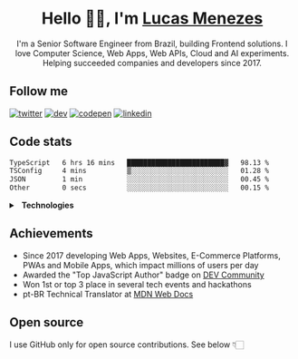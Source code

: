 <h1 align="center">Hello 👋🏻, I'm <a href="https://lucasm.dev">Lucas Menezes</a></h1>
<p align="center">I'm a Senior Software Engineer from  Brazil, building Frontend solutions. I love Computer Science, Web Apps, Web APIs, Cloud and AI experiments. Helping succeeded companies and developers since 2017.</p>

## Follow me
[![twitter](https://skillicons.dev/icons?i=twitter)](https://twitter.com/lucasmezs/)
[![dev](https://skillicons.dev/icons?i=devto)](https://dev.to/lucasm/)
[![codepen](https://skillicons.dev/icons?i=codepen)](https://codepen.io/lucasm/)
[![linkedin](https://skillicons.dev/icons?i=linkedin)](https://linkedin.com/in/lucasmezs/)

## Code stats

<!--START_SECTION:waka-->

```txt
TypeScript   6 hrs 16 mins   ████████████████████████▓   98.13 %
TSConfig     4 mins          ▒░░░░░░░░░░░░░░░░░░░░░░░░   01.28 %
JSON         1 min           ░░░░░░░░░░░░░░░░░░░░░░░░░   00.45 %
Other        0 secs          ░░░░░░░░░░░░░░░░░░░░░░░░░   00.15 %
```

<!--END_SECTION:waka-->

<details>
<summary><strong>&nbsp;&nbsp;Technologies</strong></summary>
</br>

[![vscode](https://skillicons.dev/icons?i=vscode)](https://code.visualstudio.com/)
[![typescript](https://skillicons.dev/icons?i=typescript)](https://typescriptlang.org/)
[![react](https://skillicons.dev/icons?i=react)](https://react.dev)
[![nextjs](https://skillicons.dev/icons?i=nextjs)](https://nextjs.org/)
[![css](https://skillicons.dev/icons?i=css)](https://developer.mozilla.org/docs/Web/CSS)
[![webpack](https://skillicons.dev/icons?i=webpack)](https://webpack.js.org/)
[![sass](https://skillicons.dev/icons?i=sass)](https://sass-lang.com/)
[![html](https://skillicons.dev/icons?i=html)](https://developer.mozilla.org/docs/Web/HTML)
[![javascript](https://skillicons.dev/icons?i=javascript)](https://developer.mozilla.org/docs/Web/JavaScript)
[![nodejs](https://skillicons.dev/icons?i=nodejs)](https://nodejs.org)
[![graphql](https://skillicons.dev/icons?i=graphql)](https://graphql.org/)
[![docker](https://skillicons.dev/icons?i=docker)](https://docker.com/)
[![git](https://skillicons.dev/icons?i=git)](https://git-scm.com/)
[![jest](https://skillicons.dev/icons?i=jest)](https://jestjs.io/)
[![vue](https://skillicons.dev/icons?i=vue)](https://vuejs.org/)
[![angular](https://skillicons.dev/icons?i=angular)](https://angular.io/)
[![java](https://skillicons.dev/icons?i=java)](https://java.com/)
[![c](https://skillicons.dev/icons?i=c)](https://w3schools.com/c/)
[![wordpress](https://skillicons.dev/icons?i=wordpress)](https://wordpress.org/)
[![postgresql](https://skillicons.dev/icons?i=postgresql)](https://postgresql.org/)
[![cloudflare](https://skillicons.dev/icons?i=cloudflare)](https://cloudflare.com/)
[![aws](https://skillicons.dev/icons?i=aws)](https://aws.amazon.com/)
[![azure](https://skillicons.dev/icons?i=azure)](https://azure.microsoft.com/)
[![gcp](https://skillicons.dev/icons?i=gcp)](https://cloud.google.com/)
[![nginx](https://skillicons.dev/icons?i=nginx)](https://nginx.com/)
[![styledcomponents](https://skillicons.dev/icons?i=styledcomponents)](https://styled-components.com/)
[![svg](https://skillicons.dev/icons?i=svg)](https://developer.mozilla.org/docs/Web/SVG)
[![vim](https://skillicons.dev/icons?i=vim)](https://neovim.io/)
[![linux](https://skillicons.dev/icons?i=linux)](https://distrochooser.de/)
[![apple](https://skillicons.dev/icons?i=apple)](https://apple.com/macos)
[![grafana](https://skillicons.dev/icons?i=grafana)](https://grafana.com/)


</details>

## Achievements
- Since 2017 developing Web Apps, Websites, E-Commerce Platforms, PWAs and Mobile Apps, which impact millions of users per day
- Awarded the "Top JavaScript Author" badge on [DEV Community](https://dev.to/lucasm/)
- Won 1st or top 3 place in several tech events and hackathons
- pt-BR Technical Translator at [MDN Web Docs](https://github.com/mdn/)

## Open source
I use GitHub only for open source contributions. See below 👇🏻
